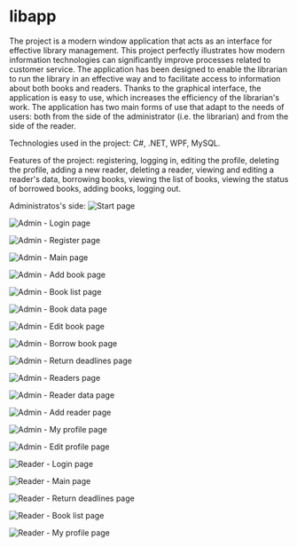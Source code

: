 # libapp
The project is a modern window application that acts as an interface for effective library management. This project perfectly illustrates how modern information technologies can significantly improve processes related to customer service. The application has been designed to enable the librarian to run the library in an effective way and to facilitate access to information about both books and readers. Thanks to the graphical interface, the application is easy to use, which increases the efficiency of the librarian's work. The application has two main forms of use that adapt to the needs of users: both from the side of the administrator (i.e. the librarian) and from the side of the reader.

Technologies used in the project: C#, .NET, WPF, MySQL.

Features of the project: registering, logging in, editing the profile, deleting the profile, adding a new reader, deleting a reader, viewing and editing a reader's data, borrowing books, viewing the list of books, viewing the status of borrowed books, adding books, logging out.

Administratos's side:
![Start page](https://github.com/karoldziadkowiec/libapp/blob/master/photos/1.png)

![Admin - Login page](https://github.com/karoldziadkowiec/libapp/blob/master/photos/2.png)

![Admin - Register page](https://github.com/karoldziadkowiec/libapp/blob/master/photos/3.png)

![Admin - Main page](https://github.com/karoldziadkowiec/libapp/blob/master/photos/4.png)

![Admin - Add book page](https://github.com/karoldziadkowiec/libapp/blob/master/photos/5.png)

![Admin - Book list page](https://github.com/karoldziadkowiec/libapp/blob/master/photos/6.png)

![Admin - Book data page](https://github.com/karoldziadkowiec/libapp/blob/master/photos/7.png)

![Admin - Edit book page](https://github.com/karoldziadkowiec/libapp/blob/master/photos/8.png)

![Admin - Borrow book page](https://github.com/karoldziadkowiec/libapp/blob/master/photos/9.png)

![Admin - Return deadlines page](https://github.com/karoldziadkowiec/libapp/blob/master/photos/10.png)

![Admin - Readers page](https://github.com/karoldziadkowiec/libapp/blob/master/photos/11.png)

![Admin - Reader data page](https://github.com/karoldziadkowiec/libapp/blob/master/photos/12.png)

![Admin - Add reader page](https://github.com/karoldziadkowiec/libapp/blob/master/photos/13.png)

![Admin - My profile page](https://github.com/karoldziadkowiec/libapp/blob/master/photos/14.png)

![Admin - Edit profile page](https://github.com/karoldziadkowiec/libapp/blob/master/photos/15.png)

![Reader - Login page](https://github.com/karoldziadkowiec/libapp/blob/master/photos/16.png)

![Reader - Main page](https://github.com/karoldziadkowiec/libapp/blob/master/photos/17.png)

![Reader - Return deadlines page](https://github.com/karoldziadkowiec/libapp/blob/master/photos/18.png)

![Reader - Book list page](https://github.com/karoldziadkowiec/libapp/blob/master/photos/19.png)

![Reader - My profile page](https://github.com/karoldziadkowiec/libapp/blob/master/photos/20.png)
